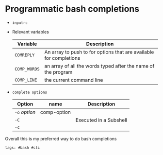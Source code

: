 # Programmatic bash completions

- `inputrc`
- Relevant variables

  | Variable     | Description                                                        |
  | ------------ | ------------------------------------------------------------------ |
  | `COMREPLY`   | An array to push to for options that are available for completions |
  | `COMP_WORDS` | an array of all the words typed after the name of the program      |
  | `COMP_LINE`  | the current command line                                           |

- `complete options`

  | Option        | name        | Description            |
  | ------------- | ----------- | ---------------------- |
  | `-o` _option_ | comp-option |                        |
  | `-C`          |             | Executed in a Subshell |
  | `-c`          |             |                        |

Overall this is my preferred way to do bash completions

    tags: #bash #cli
